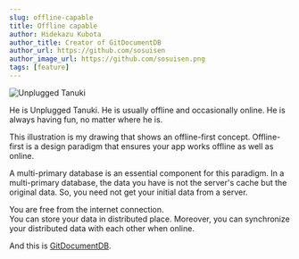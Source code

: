 ```yaml
---
slug: offline-capable
title: Offline capable
author: Hidekazu Kubota
author_title: Creator of GitDocumentDB
author_url: https://github.com/sosuisen
author_image_url: https://github.com/sosuisen.png
tags: [feature]
---
```


![Unplugged Tanuki](/img/offline_capable_small.png)

He is Unplugged Tanuki. He is usually offline and occasionally online. He is always having fun, no matter where he is.

This illustration is my drawing that shows an offline-first concept. Offline-first is a design paradigm that ensures your app works offline as well as online.

A multi-primary database is an essential component for this paradigm.  In a multi-primary database, the data you have is not the server's cache but the original data. So, you need not get your initial data from a server. 

You are free from the internet connection.  
You can store your data in distributed place. 
Moreover,  you can synchronize your distributed data with each other when online. 

And this is [GitDocumentDB](https://gitddb.com).
